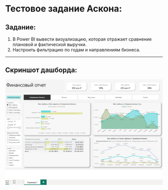 # Тестовое задание Аскона:


## Задание:

 1. В Power BI вывести визуализацию, которая отражает сравнение плановой и фактической выручки.
 2. Настроить фильтрацию по годам и направлениям бизнеса.

---

## Скриншот дашборда:


![Дашборд](images/Dashboard.jpg)

